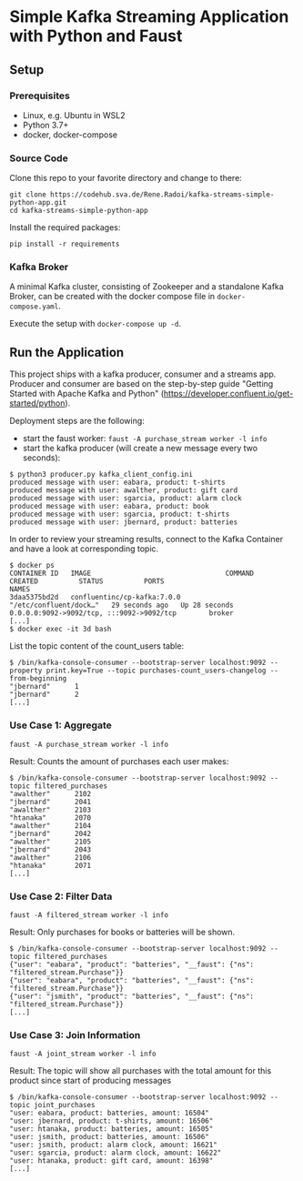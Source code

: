 # Simple Kafka Streaming Application with Python and Faust

## Setup
### Prerequisites
- Linux, e.g. Ubuntu in WSL2
- Python 3.7+
- docker, docker-compose

### Source Code
Clone this repo to your favorite directory and change to there:
```
git clone https://codehub.sva.de/Rene.Radoi/kafka-streams-simple-python-app.git
cd kafka-streams-simple-python-app
```

Install the required packages:
```
pip install -r requirements
```

### Kafka Broker
A minimal Kafka cluster, consisting of Zookeeper and a standalone Kafka Broker, can be created with the docker compose 
file in `docker-compose.yaml`. 

Execute the setup with `docker-compose up -d`.

## Run the Application
This project ships with a kafka producer, consumer and a streams app. Producer and consumer are based on the step-by-step
guide "Getting Started with Apache Kafka and Python" (https://developer.confluent.io/get-started/python).

Deployment steps are the following:
* start the faust worker: `faust -A purchase_stream worker -l info`
* start the kafka producer (will create a new message every two seconds): 
```
$ python3 producer.py kafka_client_config.ini
produced message with user: eabara, product: t-shirts
produced message with user: awalther, product: gift card
produced message with user: sgarcia, product: alarm clock
produced message with user: eabara, product: book
produced message with user: sgarcia, product: t-shirts
produced message with user: jbernard, product: batteries
```

In order to review your streaming results, connect to the Kafka Container and have a look at corresponding topic.
```
$ docker ps
CONTAINER ID   IMAGE                                 COMMAND                  CREATED          STATUS          PORTS                                            NAMES
3daa5375bd2d   confluentinc/cp-kafka:7.0.0           "/etc/confluent/dock…"   29 seconds ago   Up 28 seconds   0.0.0.0:9092->9092/tcp, :::9092->9092/tcp        broker
[...]
$ docker exec -it 3d bash
```

List the topic content of the count_users table:
```
$ /bin/kafka-console-consumer --bootstrap-server localhost:9092 --property print.key=True --topic purchases-count_users-changelog --from-beginning
"jbernard"      1
"jbernard"      2
[...]
```

### Use Case 1: Aggregate
`faust -A purchase_stream worker -l info`

Result: Counts the amount of purchases each user makes:
```
$ /bin/kafka-console-consumer --bootstrap-server localhost:9092 --topic filtered_purchases
"awalther"      2102
"jbernard"      2041
"awalther"      2103
"htanaka"       2070
"awalther"      2104
"jbernard"      2042
"awalther"      2105
"jbernard"      2043
"awalther"      2106
"htanaka"       2071
[...]
```

### Use Case 2: Filter Data
`faust -A filtered_stream worker -l info`

Result: Only purchases for books or batteries will be shown.
```
$ /bin/kafka-console-consumer --bootstrap-server localhost:9092 --topic filtered_purchases
{"user": "eabara", "product": "batteries", "__faust": {"ns": "filtered_stream.Purchase"}}
{"user": "eabara", "product": "batteries", "__faust": {"ns": "filtered_stream.Purchase"}}
{"user": "jsmith", "product": "batteries", "__faust": {"ns": "filtered_stream.Purchase"}}
[...]
```

### Use Case 3: Join Information
`faust -A joint_stream worker -l info`

Result: The topic will show all purchases with the total amount for this product since start of producing messages
```
$ /bin/kafka-console-consumer --bootstrap-server localhost:9092 --topic joint_purchases
"user: eabara, product: batteries, amount: 16504"
"user: jbernard, product: t-shirts, amount: 16506"
"user: htanaka, product: batteries, amount: 16505"
"user: jsmith, product: batteries, amount: 16506"
"user: jsmith, product: alarm clock, amount: 16621"
"user: sgarcia, product: alarm clock, amount: 16622"
"user: htanaka, product: gift card, amount: 16398"
[...]
```